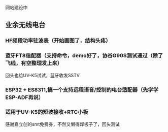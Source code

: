 网站建设中
## 业余无线电台
### HF频段功率驻波表（开始画图了，结构头疼）
### 蓝牙FT8适配器（支持命令，demo好了，协谷G90S测试通过（除了飞线，有空整理发上来）


回头也给UV-K5试试，蓝牙收发SSTV


### ESP32 + ES8311,搞一个支持远程语音/控制的电台适配器（先学学ESP-ADF再说）
### 适用于UV-K5的短波接收+RTC小板

感谢嘉立创的smt免费券，不然又懒得焊板子了，回头测试
